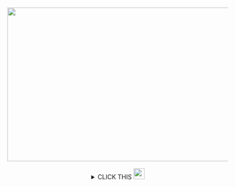 
<!--  gif  -->
  <h3 align="center">
    <center><img src="https://images.velog.io/images/everytime79/post/b9f24a32-26e7-45b2-9046-2dfb627456d8/hny.gif" width="1000" height="350"></center>
  </h3>

<!-- details -->
<details>
<summary align="center"> CLICK THIS <img src="https://media.giphy.com/media/hvRJCLFzcasrR4ia7z/giphy.gif" width="25px"></summary>

---

<h3 align="center"> 👋 Hi there 👋 </h3>
    <p align="center">
      I'm Sungsoo Park 🌱 | Have a Nice Day ✨
    </p>
    
---
    
<h3 align="center">📚 Studying 📚</h3>
    <p align="center">
      <img src="https://img.shields.io/badge/Swift-FA7343?style=flat&logo=swift&logoColor=white"/>
      <img src="https://img.shields.io/badge/React_Native-20232A?style=flat&logo=react&logoColor=61DAFB"/>
    </p>
    
---
    
<h3 align="center">📝 Website & contact me 📝</h3>
    <p align="center"> 
        <a href="https://velog.io/@everytime79"><img src="http://img.shields.io/badge/-Velog-20c997?style=flat&logo=vimeo&logoColor=white&link=https://velog.io/@everytime79"/></a>&nbsp
        <a href="https://soosdev.tistory.com/"><img src="http://img.shields.io/badge/-Tistory-FFBB00?style=flat&logo=Thumbtack&logoColor=white&link=https://soosdev.tistory.com/"/></a>&nbsp
        <a href="https://www.instagram.com/soos.gram/"><img src="https://img.shields.io/badge/Instagram-E4405F?style=flat&logo=instagram&logoColor=white&link://www.instagram.com/soos.gram/"/></a>
    </p>

---

</p>
</details> 
  
<!-- details 2 -->
<!--
<details>
<summary></summary>
|   👋 Hi there 👋   |   📚 Studying 📚   |   📝 Website & contact me 📝   |
|:------:|:------:|:------:|
| I'm Sungsoo Park 🌱 Have a Nice Day ✨|<img src="https://img.shields.io/badge/Swift-FA7343?style=flat&logo=swift&logoColor=white"/><img src="https://img.shields.io/badge/React_Native-20232A?style=flat&logo=react&logoColor=61DAFB"/>|<a href="https://velog.io/@everytime79"><img src="http://img.shields.io/badge/-Velog-20c997?style=flat&logo=vimeo&logoColor=white&link=https://velog.io/@everytime79"/></a><a href="https://soosdev.tistory.com/"><img src="http://img.shields.io/badge/-Tistory-FFBB00?style=flat&logo=Thumbtack&logoColor=white&link=https://soosdev.tistory.com/"/></a><a href="https://www.instagram.com/soos.gram/"><img src="https://img.shields.io/badge/Instagram-E4405F?style=flat&logo=instagram&logoColor=white&link://www.instagram.com/soos.gram/"/></a>|
</p>
</details> 
-->

<!-- 1
  <h3 align="center"> 👋 Hi there 👋 </h3>
    <p align="center">
      I'm Sungsoo Park 🌱 | Have a Nice Day ✨
    </p>
-->

<!-- 2
<h3 align="center">📚 Studying 📚</h3>
    <p align="center">
      <img src="https://img.shields.io/badge/Swift-FA7343?style=flat&logo=swift&logoColor=white"/>
      <img src="https://img.shields.io/badge/React_Native-20232A?style=flat&logo=react&logoColor=61DAFB"/>
    </p>
-->

<!-- 3
<h3 align="center">📝 Website & contact me 📝</h3>
    <p align="center"> 
        <a href="https://velog.io/@everytime79"><img src="http://img.shields.io/badge/-Velog-20c997?style=flat&logo=vimeo&logoColor=white&link=https://velog.io/@everytime79"/></a>&nbsp
        <a href="https://soosdev.tistory.com/"><img src="http://img.shields.io/badge/-Tistory-FFBB00?style=flat&logo=Thumbtack&logoColor=white&link=https://soosdev.tistory.com/"/></a>&nbsp
        <a href="https://www.instagram.com/soos.gram/"><img src="https://img.shields.io/badge/Instagram-E4405F?style=flat&logo=instagram&logoColor=white&link://www.instagram.com/soos.gram/"/></a>
    </p>
-->

<!-- x
  <h3 align="center">
    <center><img src="https://images.velog.io/images/everytime79/post/7c774c36-ce71-4bf3-9867-a5f21f1cb174/giphy.gif" width="100" height="145"></center>
  </h3>
-->


